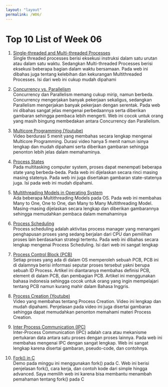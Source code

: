 ```yaml
---
layout: "layout"
permalink: /W06/
---
```


# Top 10 List of Week 06

1. [Single-threaded and Multi-threaded Processes](https://www.tutorialspoint.com/single-threaded-and-multi-threaded-processes)<br>
Single threaded processes berisi eksekusi instruksi dalam satu urutan atau dalam satu waktu. Sedangkan Multi-threaded Processes berisi eksekusi beberapa bagian dalam waktu bersamaan. Pada web ini dibahas juga tentang kelebihan dan kekurangan Multithreaded Processes. Isi dari web ini cukup mudah dipahami 

2. [Concurrency vs. Parallelism](http://tutorials.jenkov.com/java-concurrency/concurrency-vs-parallelism.html)<br>
Concurrency dan Parallelism memang cukup mirip, namun berbeda. Concurrency mengerjakan banyak pekerjaan sekaligus, sedangkan Parallelism mengerjakan banyak pekerjaan dengan serentak. Pada web ini dibahas sangat jelas mengenai perbedaannya serta diberikan gambaran sehingga pembaca lebih mengerti. Web ini cocok untuk orang yang masih bingung membedakan antara Concurrency dan Parallelism.

3. [Multicore Programming (Youtube)](https://www.youtube.com/watch?v=d_DYHdIhsr4)<br>
Video berdurasi 5 menit yang membahas secara lengkap mengenai Multicore Programming. Durasi video hanya 5 menit namun isinya lengkap dan mudah dipahami serta diberikan gambaran sehingga penonton lebih jelas dalam memahaminya.

4. [Process States](https://www.javatpoint.com/os-process-states)<br>
Pada multitasking computer system, proses dapat menempati beberapa state yang berbeda-beda. Pada web ini dijelaskan secara rinci masing masing statenya. Pada web ini juga disertakan gambaran state-statenya juga. Isi pada web ini mudah dipahami.

5. [Multithreading Models in Operating System](https://binaryterms.com/multithreading-models-in-operating-system.html)<br>
Ada beberapa Multithreading Models pada OS. Pada web ini membahas Many to One, One to One, dan Many to Many Multithreading Model. Masing-masing dijelaskan secara lengkap dan diberikan gambarannya sehingga memudahkan pembaca dalam memahaminya

6. [Process Scheduling](https://www.tutorialspoint.com/operating_system/os_process_scheduling.htm)<br>
Process scheduling adalah aktivitas process manager yang menangani penghapusan proses yang sedang berjalan dari CPU dan pemilihan proses lain berdasarkan strategi tertentu. Pada web ini dibahas secara lengkap mengenai Process Scheduling. Isi dari web ini sangat lengkap

7. [Process Control Block (PCB)](https://www.nesabamedia.com/process-control-block/)<br>
Setiap proses yang ada di dalam OS memperoleh sebuah PCB, PCB ini di dalamnya berisi informasi seputar proses tersebut yakni berupa sebuah ID Process. Artikel ini diantaranya membahas definisi PCB, element di dalam PCB, dan pembagian PCB. Artikel ini menggunakan bahasa indonesia sehingga cocok untuk orang yang ingin mempelajari tentang PCB namun kurang mahir dalam Bahasa Inggris.  

8. [Process Creation (Youtube)](https://www.youtube.com/watch?v=pSW9d3Oaie8)<br>
Video yang membahas tentang Process Creation. Video ini lengkap dan mudah dipahami. Penjelasan pada video ini juga disertai gambaran sehingga dapat memudahkan penonton memahami materi Process Creation.

9. [Inter Process Communication (IPC)](https://www.geeksforgeeks.org/inter-process-communication-ipc/)<br>
Inter-Process Communication (IPC) adalah cara atau mekanisme pertukaran data antara satu proses dengan proses lainnya. Pada web ini membahas mengenai IPC dengan sangat lengkap. Web ini sangat lengkap karena disertai gambaran, pseudo-code, dan contohnya.

10. [Fork() in C](https://www.section.io/engineering-education/fork-in-c-programming-language/)<br>
Demo pada minggu ini menggunakan fork() pada C. Web ini berisi penjelasan fork(), cara kerja, dan contoh kode dari simple hingga advanced. Saya memilih web ini karena bisa membantu menambah pemahaman tentang fork() pada C
